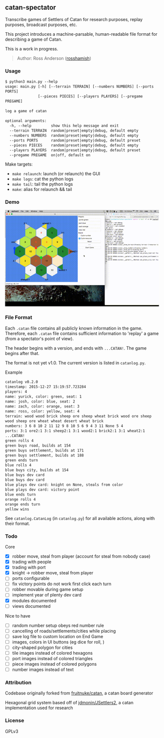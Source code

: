 catan-spectator
---------------

Transcribe games of Settlers of Catan for research purposes, replay purposes, broadcast purposes, etc.

This project introduces a machine-parsable, human-readable file format for describing a game of Catan.

This is a work in progress.

> Author: Ross Anderson ([rosshamish](https://github.com/rosshamish))

### Usage

```
$ python3 main.py --help
usage: main.py [-h] [--terrain TERRAIN] [--numbers NUMBERS] [--ports PORTS]
               [--pieces PIECES] [--players PLAYERS] [--pregame PREGAME]

log a game of catan

optional arguments:
  -h, --help         show this help message and exit
  --terrain TERRAIN  random|preset|empty|debug, default empty
  --numbers NUMBERS  random|preset|empty|debug, default empty
  --ports PORTS      random|preset|empty|debug, default preset
  --pieces PIECES    random|preset|empty|debug, default empty
  --players PLAYERS  random|preset|empty|debug, default preset
  --pregame PREGAME  on|off, default on
```

Make targets:
- `make relaunch`: launch (or relaunch) the GUI
- `make logs`: cat the python logs
- `make tail`: tail the python logs
- `make`: alias for relaunch && tail

### Demo
![Demo](/doc/gifs/demo3.gif)

### File Format

Each `.catan` file contains all publicly known information in the game.
Therefore, each `.catan` file contains sufficient information to 'replay' a game (from a spectator's point of view).

The header begins with a version, and ends with `...CATAN!`. The game begins after that.

The format is not yet v1.0. The current version is listed in `catanlog.py`.

Example
```
catanlog v0.2.0
timestamp: 2015-12-27 15:19:57.723284
players: 4
name: yurick, color: green, seat: 1
name: josh, color: blue, seat: 2
name: zach, color: orange, seat: 3
name: ross, color: yellow, seat: 4
terrain: wood wood brick sheep ore sheep wheat brick wood ore sheep wood sheep ore wheat wheat desert wheat brick
numbers: 3 6 8 10 2 11 12 9 8 10 5 6 9 4 3 11 None 5 4
ports: 3:1 ore2:1 3:1 sheep2:1 3:1 wood2:1 brick2:1 3:1 wheat2:1
...CATAN!
green rolls 4
green buys road, builds at 154
green buys settlement, builds at 171
green buys settlement, builds at 188
green ends turn
blue rolls 4
blue buys city, builds at 154
blue buys dev card
blue buys dev card
blue plays dev card: knight on None, steals from color
blue plays dev card: victory point
blue ends turn
orange rolls 4
orange ends turn
yellow wins
```

See `catanlog.CatanLog` (in `catanlog.py`) for all available actions, along with their format.

### Todo

Core
- [x] robber move, steal from player (account for steal from nobody case)
- [x] trading with people
- [x] trading with port
- [x] knight -> robber move, steal from player
- [ ] ports configurable
- [ ] fix victory points do not work first click each turn
- [ ] robber movable during game setup
- [ ] implement year of plenty dev card
- [x] modules documented
- [ ] views documented

Nice to have
- [ ] random number setup obeys red number rule
- [ ] cancelling of roads/settlements/cities while placing
- [ ] save log file to custom location on End Game
- [ ] images, colors in UI buttons (eg dice for roll, )
- [ ] city-shaped polygon for cities
- [ ] tile images instead of colored hexagons
- [ ] port images instead of colored triangles
- [ ] piece images instead of colored polygons
- [ ] number images instead of text

### Attribution

Codebase originally forked from [fruitnuke/catan](https://github.com/fruitnuke/catan), a catan board generator

Hexagonal grid system based off of [jdmonin/JSettlers2](https://github.com/jdmonin/JSettlers2), a catan implementation used for research

### License

GPLv3
